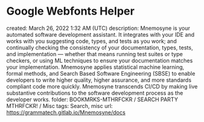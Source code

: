 # Google Webfonts Helper

created: March 26, 2022 1:32 AM (UTC)
description: Mnemosyne is your automated software development assistant.  It integrates with your IDE and works with you suggesting code, types, and tests as you work; and continually checking the consistency of your documentation, types, tests, and implementation — whether that means running test suites or type checkers, or using ML techniques to ensure your documentation matches your implementation. Mnemosyne applies statistical machine learning, formal methods, and Search Based Software Engineering (SBSE) to enable developers to write higher quality, higher assurance, and more standards compliant code more quickly.  Mnemosyne transcends CI/CD by making live substantive contributions to the software development process as the developer works.
folder: BOOKMRKS-MTHRFCKR / SEARCH PARTY MTHRFCKR! / Misc
tags: Search, misc
url: https://grammatech.gitlab.io/Mnemosyne/docs